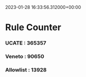 2023-01-28 16:33:56.312000+00:00
# Rule Counter 
 ### UCATE : 365357

 ### Veneto : 90650

 ### Allowlist : 13928